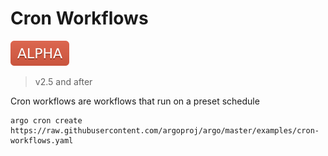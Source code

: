 # Cron Workflows

![alpha](assets/alpha.svg)

> v2.5 and after

Cron workflows are workflows that run on a preset schedule

```
argo cron create https://raw.githubusercontent.com/argoproj/argo/master/examples/cron-workflows.yaml
```